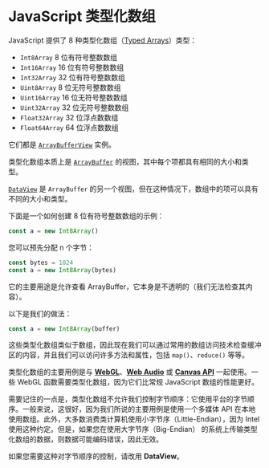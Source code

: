 # JavaScript 类型化数组

JavaScript 提供了 8 种类型化数组（[Typed Arrays](https://developer.mozilla.org/zh-CN/docs/Web/JavaScript/Typed_arrays)）类型：

- `Int8Array` 8 位有符号整数数组
- `Int16Array` 16 位有符号整数数组
- `Int32Array` 32 位有符号整数数组
- `Uint8Array` 8 位无符号整数数组
- `Uint16Array` 16 位无符号整数数组
- `Uint32Array` 32 位无符号整数数组
- `Float32Array` 32 位浮点数数组
- `Float64Array` 64 位浮点数数组

它们都是 [`ArrayBufferView`](https://github.com/lio-zero/blog/blob/main/JavaScript/ArrayBufferView.md) 实例。

类型化数组本质上是 [`ArrayBuffer`](https://github.com/lio-zero/blog/blob/main/JavaScript/ArrayBuffer.md) 的视图，其中每个项都具有相同的大小和类型。

[`DataView`](https://developer.mozilla.org/zh-CN/docs/Web/JavaScript/Reference/Global_Objects/DataView) 是 `ArrayBuffer` 的另一个视图，但在这种情况下，数组中的项可以具有不同的大小和类型。

下面是一个如何创建 8 位有符号整数数组的示例：

```js
const a = new Int8Array()
```

您可以预先分配 n 个字节：

```js
const bytes = 1024
const a = new Int8Array(bytes)
```

它的主要用途是允许查看 ArrayBuffer，它本身是不透明的（我们无法检查其内容）。

以下是我们的做法：

```js
const a = new Int8Array(buffer)
```

这些类型化数组类似于数组，因此现在我们可以通过常用的数组访问技术检查缓冲区的内容，并且我们可以访问许多方法和属性，包括 `map()`、`reduce()` 等等。

类型化数组的主要用例是与 [**WebGL**](https://developer.mozilla.org/zh-CN/docs/Web/API/WebGL_API)、[**Web Audio**](https://developer.mozilla.org/zh-CN/docs/Web/API/Web_Audio_API) 或 [**Canvas API**](https://developer.mozilla.org/zh-CN/docs/Web/API/Canvas_API) 一起使用。一些 WebGL 函数需要类型化数组，因为它们比常规 JavaScript 数组的性能更好。

需要记住的一点是，类型化数组不允许我们控制字节顺序：它使用平台的字节顺序。一般来说，这很好，因为我们所说的主要用例是使用一个多媒体 API 在本地使用数组。此外，大多数消费类计算机使用小字节序（Little-Endian），因为 Intel 使用这种约定。但是，如果您在使用大字节序（Big-Endian） 的系统上传输类型化数组的数据，则数据可能编码错误，因此无效。

如果您需要这种对字节顺序的控制，请改用 **DataView**。
